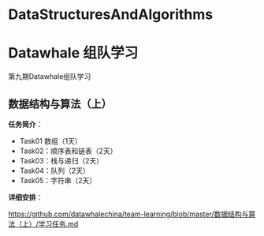 # DataStructuresAndAlgorithms
# Datawhale 组队学习

第九期Datawhale组队学习

## 数据结构与算法（上）

**任务简介**：

- Task01 数组（1天）
- Task02：顺序表和链表（2天）
- Task03：栈与递归（2天）
- Task04：队列（2天）
- Task05：字符串（2天）

**详细安排**：

https://github.com/datawhalechina/team-learning/blob/master/数据结构与算法（上）/学习任务.md




